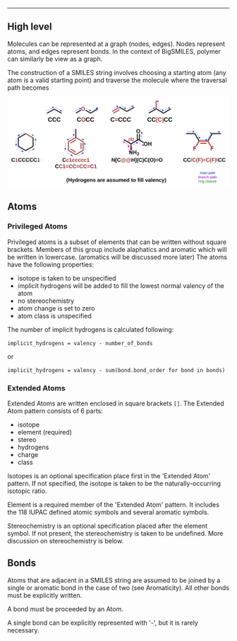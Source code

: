 ---

## High level

Molecules can be represented at a graph (nodes, edges). Nodes represent atoms, and edges represent bonds. 
In the context of BigSMILES, polymer can similarly be view as a graph.

The construction of a SMILES string involves choosing a starting atom (any atom is a valid starting point) and traverse
the molecule where the traversal path becomes 

![fig1](../img/fig1.svg)


## Atoms

### Privileged Atoms

Privileged atoms is a subset of elements that can be written without square brackets. Members of this group include
alaphatics and aromatic which will be written in lowercase. (aromatics will be discussed more later) 
The atoms have the following properties:

* isotope is taken to be unspecified
* implicit hydrogens will be added to fill the lowest normal valency of the atom
* no stereochemistry 
* atom change is set to zero
* atom class is unspecified

The number of implicit hydrogens is calculated following:

    implicit_hydrogens = valency - number_of_bonds
or

    implicit_hydrogens = valency - sum(bond.bond_order for bond in bonds)


### Extended Atoms

Extended Atoms are written enclosed in square brackets `[]`. 
The Extended Atom pattern consists of 6 parts:

* isotope
* element (required)
* stereo
* hydrogens
* charge
* class

Isotopes is an optional specification place first in the 'Extended Atom' pattern. If not specified, the isotope is 
taken to be the naturally-occurring isotopic ratio. 

Element is a required member of the 'Extended Atom' pattern. It includes the 118 IUPAC defined atomic symbols 
and several aromatic symbols.

Stereochemistry is an optional specification placed after the element symbol. If not present, the stereochemistry
is taken to be undefined. More discussion on stereochemistry is below.

## Bonds

Atoms that are adjacent in a SMILES string are assumed to be joined by a single or aromatic bond in the case of two (see Aromaticity). 
All other bonds must be explicitly written. 

A bond must be proceeded by an Atom.

A single bond can be explicitly represented with '-', but it is rarely necessary.
